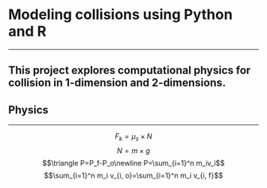 # Modeling collisions using Python and R 
---
This project explores computational physics for collision in 1-dimension 
and 2-dimensions.
---
## Physics
---
$$F_k=\mu_s\times N$$
$$N=m\times g$$
$$\triangle P=P_f-P_o\newline P=\sum_{i=1}^n m_iv_i$$
$$\sum_{i=1}^n m_i v_{i, o}=\sum_{i=1}^n m_i v_{i, f}$$
